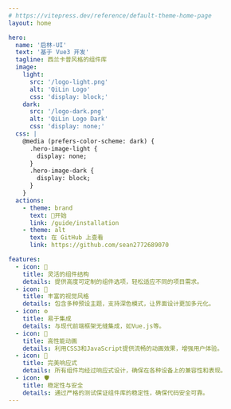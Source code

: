 ```yaml
---
# https://vitepress.dev/reference/default-theme-home-page
layout: home

hero:
  name: '启林-UI'
  text: '基于 Vue3 开发'
  tagline: 西兰卡普风格的组件库
  image:
    light:
      src: '/logo-light.png'
      alt: 'QiLin Logo'
      css: 'display: block;'
    dark:
      src: '/logo-dark.png'
      alt: 'QiLin Logo Dark'
      css: 'display: none;'
  css: |
    @media (prefers-color-scheme: dark) {
      .hero-image-light {
        display: none;
      }
      .hero-image-dark {
        display: block;
      }
    }
  actions:
    - theme: brand
      text: 🚀开始
      link: /guide/installation
    - theme: alt
      text: 在 GitHub 上查看
      link: https://github.com/sean2772689070

features:
  - icon: 🌟
    title: 灵活的组件结构
    details: 提供高度可定制的组件选项，轻松适应不同的项目需求。
  - icon: 🎨
    title: 丰富的视觉风格
    details: 包含多种预设主题，支持深色模式，让界面设计更加多元化。
  - icon: ⚙️
    title: 易于集成
    details: 与现代前端框架无缝集成，如Vue.js等。
  - icon: 🚀
    title: 高性能动画
    details: 利用CSS3和JavaScript提供流畅的动画效果，增强用户体验。
  - icon: 📱
    title: 完美响应式
    details: 所有组件均经过响应式设计，确保在各种设备上的兼容性和表现。
  - icon: 🛡️
    title: 稳定性与安全
    details: 通过严格的测试保证组件库的稳定性，确保代码安全可靠。
---
```

